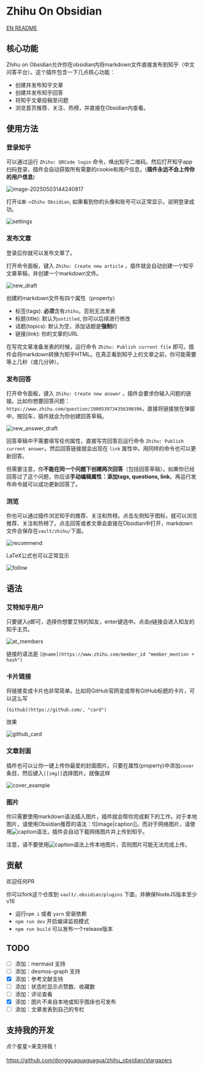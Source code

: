 # Zhihu On Obsidian

[EN README](./README.md)

## 核心功能

Zhihu on Obsidian允许你在obsidian内将markdown文件直接发布到知乎（中文问答平台）。这个插件包含一下几点核心功能：

- 创建并发布知乎文章
- 创建并发布知乎回答
- 将知乎文章投稿至问题
- 浏览首页推荐、关注、热榜，并直接在Obsidian内查看。

## 使用方法

### 登录知乎

可以通过运行 `Zhihu: QRCode login` 命令，唤出知乎二维码。然后打开知乎app扫码登录，插件会自动获取所有需要的cookie和用户信息。(**插件永远不会上传你的用户信息**)

![image-20250503144240817](./imgs/QRCode.png)

打开`设置->Zhihu Obsidian`, 如果看到你的头像和账号可以正常显示，说明登录成功。

![settings](./imgs/settings.jpg)

### 发布文章

登录后你就可以发布文章了。

打开命令面板，键入 `Zhihu: Create new article` ，插件就会自动创建一个知乎文章草稿，并创建一个markdown文件。

![new_draft](./imgs/new_draft.jpg)

创建的markdown文件有四个属性（property）

- 标签(tags): **必须**含有`zhihu`，否则无法发表
- 标题(title): 默认为`untitled`, 你可以后续进行修改
- 话题(topics): 默认为空，添加话题是**强制**的
- 链接(link): 你的文章的URL

在写完文章准备发表的时候，运行命令 `Zhihu: Publish current file` 即可。插件会将markdown转换为知乎HTML。在真正看到知乎上的文章之前，你可能需要等上几秒（或几分钟）。

### 发布回答

打开命令面板，键入 `Zhihu: Create new answer` ，插件会要求你输入问题的链接。比如你想要回答问题：`https://www.zhihu.com/question/1900539734356390396`，直接将链接放在弹窗中，按回车，插件就会为你创建回答草稿。

![new_answer_draft](./imgs/new_answer_draft.jpg)

回答草稿中不需要填写任何属性，直接写完回答后运行命令 `Zhihu: Publish current answer`。然后回答链接就会出现在 `link` 属性中。用同样的命令也可以更新回答。

但需要注意，你**不能在同一个问题下创建两次回答**（包括回答草稿）。如果你已经回答过了这个问题，你应该**手动编辑属性：添加tags, questions, link**。再运行发布命令就可以成功更新回答了。

### 浏览

你也可以通过插件浏览知乎的推荐、关注和热榜。点击左侧知乎图标，就可以浏览推荐、关注和热榜了。点击回答或者文章会直接在Obsidian中打开，markdown文件会保存在`vault/zhihu/`下面。

![recommend](./imgs/recommend.jpg)

LaTeX公式也可以正常显示

![follow](./imgs/follow.jpg)

## 语法

### 艾特知乎用户

只要键入`@`即可，选择你想要艾特的知友，enter键选中。点击`@`链接会进入知友的知乎主页。

![at_members](./imgs/at_members.jpg)

链接的语法是 `[@name](https://www.zhihu.com/member_id "member_mention + hash")`

### 卡片链接

将链接变成卡片也非常简单。比如将GitHub官网变成带有GitHub标题的卡片，可以这么写

```
[Github](https://github.com/, "card")
```

效果

![github_card](./imgs/github_card.png)

### 文章封面

插件也可以让你一键上传你最爱的封面图片。只要在属性(property)中添加`cover`条目，然后键入`[[img]]`选择图片。就像这样

![cover_example](./imgs/cover_example.jpg)

### 图片

你只需要使用markdown语法插入图片，插件就会帮你完成剩下的工作。对于本地图片，请使用Obsidian推荐的语法：![[image|caption]]。而对于网络图片，请使用![caption](https://img.link)语法，插件会自动下载网络图片并上传到知乎。

注意，请不要使用![caption](...)语法上传本地图片，否则图片可能无法完成上传。

## 贡献

欢迎任何PR

你可以fork这个仓库到 `vault/.obsidian/plugins` 下面，并确保NodeJS版本至少 v16

- 运行`npm i` 或者 `yarn` 安装依赖
- `npm run dev` 开启编译监视模式
- `npm run build` 可以发布一个release版本

## TODO

- [ ] 添加：mermaid 支持
- [ ] 添加：desmos-graph 支持
- [x] 添加：参考文献支持
- [ ] 添加：状态栏显示点赞数、收藏数
- [ ] 添加：评论查看
- [x] 添加：图片不来自本地或知乎图床也可发布
- [ ] 添加：文章发表到自己的专栏

## 支持我的开发

点个星星⭐来支持我！

https://github.com/dongguaguaguagua/zhihu_obsidian/stargazers
